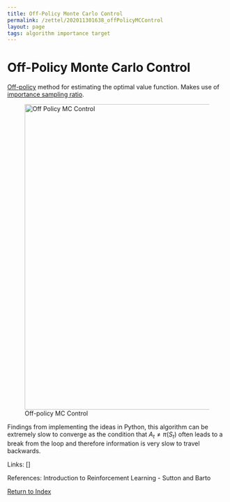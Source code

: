 ```yaml
---
title: Off-Policy Monte Carlo Control
permalink: /zettel/202011301638_offPolicyMCControl
layout: page
tags: algorithm importance target
---
```

# Off-Policy Monte Carlo Control

[Off-policy](202011301312_offPolicyMethods) method for estimating the optimal value function.
Makes use of [importance sampling ratio](202101102040_importanceSampling).

<figure>
  <img src="/zettel/Images/ReinforcementLearning/OffPolicyMCControlPi.png"
     alt="Off Policy MC Control"
     class="centerImage"
     style="width: 700px;" />
  <figcaption> Off-policy MC Control </figcaption>     
</figure>

Findings from implementing the ideas in Python, this algorithm can be extremely slow to 
converge as the condition that $A_t \neq \pi(S_t)$ often leads to a break from the loop and therefore 
information is very slow to travel backwards.

Links: []

References: Introduction to Reinforcement Learning - Sutton and Barto

[Return to Index](index)